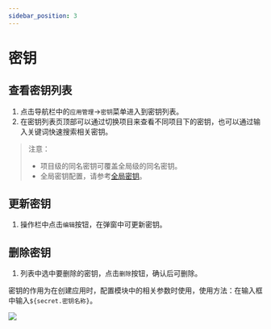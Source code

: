 ```yaml
---
sidebar_position: 3
---
```



# 密钥

## 查看密钥列表

1. 点击导航栏中的`应用管理`->`密钥`菜单进入到密钥列表。
2. 在密钥列表页顶部可以通过切换项目来查看不同项目下的密钥，也可以通过输入关键词快速搜索相关密钥。

> 注意：
>
> - 项目级的同名密钥可覆盖全局级的同名密钥。
> - 全局密钥配置，请参考[全局密钥](/operation/secret)。

## 更新密钥

1. 操作栏中点击`编辑`按钮，在弹窗中可更新密钥。

## 删除密钥

1. 列表中选中要删除的密钥，点击`删除`按钮，确认后可删除。

密钥的作用为在创建应用时，配置模块中的相关参数时使用，使用方法：在输入框中输入`${secret.密钥名称}`。

![](/img/config-secret.png)
